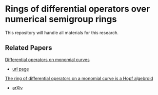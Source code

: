 # Rings of differential operators over numerical semigroup rings

This repository will handle all materials for this research.

## Related Papers
[Differential operators on monomial curves](papers/eriksen_diff-ops-mon-curves.pdf)
- [url page](https://www.sciencedirect.com/science/article/pii/S0021869303001443)

[The ring of differential operators on a monomial curve is a Hopf algebroid](papers/krahmer-mahaman_diff-ops-hopf-algebroid.pdf)
- [arXiv](https://arxiv.org/abs/2405.08490)
